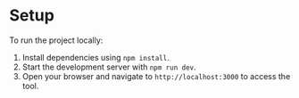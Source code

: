 # Setup

To run the project locally:
1. Install dependencies using `npm install`.
2. Start the development server with `npm run dev`.
3. Open your browser and navigate to `http://localhost:3000` to access the tool.
